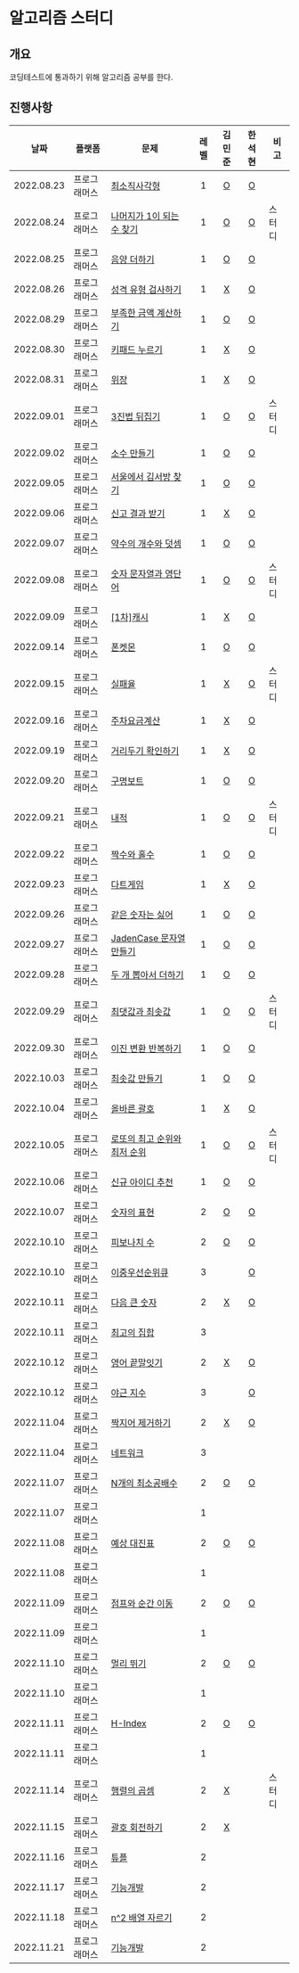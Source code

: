 # 알고리즘 스터디

## 개요
코딩테스트에 통과하기 위해 알고리즘 공부를 한다.

## 진행사항
| 날짜 | 플랫폼 | 문제 | 레벨 | 김민준 | 한석현 | 비고 |
|---|---|---|:---:|:---:|:---:|---|
|2022.08.23|프로그래머스|[최소직사각형](https://school.programmers.co.kr/learn/courses/30/lessons/86491)|1|[O](MinJunKim/MinimumRectangle.js)|[O](HanSeokhyeon/MinimumRectangle.java)||
|2022.08.24|프로그래머스|[나머지가 1이 되는 수 찾기](https://school.programmers.co.kr/learn/courses/30/lessons/87389)|1|[O](MinJunKim/Remain1.js)|[O](HanSeokhyeon/Remain1.java)|스터디|
|2022.08.25|프로그래머스|[음양 더하기](https://school.programmers.co.kr/learn/courses/30/lessons/76501)|1|[O](MinJunKim/absolute-plus.js)|[O](HanSeokhyeon/AddNegativePositive.java)||
|2022.08.26|프로그래머스|[성격 유형 검사하기](https://school.programmers.co.kr/learn/courses/30/lessons/118666)|1|[X](MinJunKim/MBTI.js)|[O](HanSeokhyeon/Mbti.java)||
|2022.08.29|프로그래머스|[부족한 금액 계산하기](https://school.programmers.co.kr/learn/courses/30/lessons/82612)|1|[O](MinJunKim/needmoremoney.js)|[O](HanSeokhyeon/CalculateInsufficientCash.java)||
|2022.08.30|프로그래머스|[키패드 누르기](https://school.programmers.co.kr/learn/courses/30/lessons/67256)|1|[X](MinJunKim/keypad.js)|[O](HanSeokhyeon/PushKeypad.java)||
|2022.08.31|프로그래머스|[위장](https://school.programmers.co.kr/learn/courses/30/lessons/42578)|1|[X](MinJunKim/clothes.js)|[O](HanSeokhyeon/Camouflage.java)||
|2022.09.01|프로그래머스|[3진법 뒤집기](https://school.programmers.co.kr/learn/courses/30/lessons/68935)|1|[O](MinJunKim/numbertothree.js)|[O](HanSeokhyeon/ReverseTernary.java)|스터디|
|2022.09.02|프로그래머스|[소수 만들기](https://school.programmers.co.kr/learn/courses/30/lessons/12977)|1|[O](MinJunKim/makeSosu.js)|[O](HanSeokhyeon/MakePrimeNumber.java)||
|2022.09.05|프로그래머스|[서울에서 김서방 찾기](https://school.programmers.co.kr/learn/courses/30/lessons/12919)|1|[O](MinJunKim/findKim.js)|[O](HanSeokhyeon/FindKimInSeoul.java)||
|2022.09.06|프로그래머스|[신고 결과 받기](https://school.programmers.co.kr/learn/courses/30/lessons/92334)|1|[X](MinJunKim/reportemail.js)|[O](HanSeokhyeon/GetReport.java)||
|2022.09.07|프로그래머스|[약수의 개수와 덧셈](https://school.programmers.co.kr/learn/courses/30/lessons/77884)|1|[O](MinJunKim/yaksuplus.js)|[O](HanSeokhyeon/NumberOfDivisorAndAddition.java)||
|2022.09.08|프로그래머스|[숫자 문자열과 영단어](https://school.programmers.co.kr/learn/courses/30/lessons/81301)|1|[O](MinJunKim/numberWord.js)|[O](HanSeokhyeon/NumberStringAndEnglishWord.java)|스터디|
|2022.09.09|프로그래머스|[[1차]캐시](https://school.programmers.co.kr/learn/courses/30/lessons/17680)|1|[X](MinJunKim/cache.js)|[O](HanSeokhyeon/Cache.java)||
|2022.09.14|프로그래머스|[폰켓몬](https://school.programmers.co.kr/learn/courses/30/lessons/1845)|1|[O](MinJunKim/ponkenmon.js)|[O](HanSeokhyeon/Ponkemon.java)||
|2022.09.15|프로그래머스|[실패율](https://school.programmers.co.kr/learn/courses/30/lessons/42889)|1|[X](MinJunKim/failrate.js)|[O](HanSeokhyeon/FailRate.java)|스터디|
|2022.09.16|프로그래머스|[주차요금계산](https://school.programmers.co.kr/learn/courses/30/lessons/92341)|1|[X](MinJunKim/parkpay.js)|[O](HanSeokhyeon/ParkingFee.java)||
|2022.09.19|프로그래머스|[거리두기 확인하기](https://school.programmers.co.kr/learn/courses/30/lessons/81302)|1|[X](MinJunKim/sitaway.js)|[O](HanSeokhyeon/CheckDistancing.java)||
|2022.09.20|프로그래머스|[구명보트](https://school.programmers.co.kr/learn/courses/30/lessons/42885)|1|[O](MinJunKim/lifeboat.js)|[O](HanSeokhyeon/Lifeboat.java)||
|2022.09.21|프로그래머스|[내적](https://school.programmers.co.kr/learn/courses/30/lessons/70128)|1|[O](MinJunKim/NaeJuk.js)|[O](HanSeokhyeon/DotProduct.java)|스터디|
|2022.09.22|프로그래머스|[짝수와 홀수](https://school.programmers.co.kr/learn/courses/30/lessons/12937)|1|[O](MinJunKim/OddEven.js)|[O](HanSeokhyeon/EvenAndOdd.java)||
|2022.09.23|프로그래머스|[다트게임](https://school.programmers.co.kr/learn/courses/30/lessons/17682)|1|[X](MinJunKim/dartgame.js)|[O](HanSeokhyeon/DartGame.java)||
|2022.09.26|프로그래머스|[같은 숫자는 싫어](https://school.programmers.co.kr/learn/courses/30/lessons/12906)|1|[O](MinJunKim/hatesamenumber.js)|[O](HanSeokhyeon/IHateSameNumber.java)||
|2022.09.27|프로그래머스|[JadenCase 문자열 만들기](https://school.programmers.co.kr/learn/courses/30/lessons/12951)|1|[O](MinJunKim/jadencase.js)|[O](HanSeokhyeon/JadenCase.java)||
|2022.09.28|프로그래머스|[두 개 뽑아서 더하기](https://school.programmers.co.kr/learn/courses/30/lessons/68644)|1|[O](MinJunKim/picktwoplustwo.js)|[O](HanSeokhyeon/ChooseTwoNumberAndAdd.java)||
|2022.09.29|프로그래머스|[최댓값과 최솟값](https://school.programmers.co.kr/learn/courses/30/lessons/12939)|1|[O](MinJunKim/minandmax.js)|[O](HanSeokhyeon/MaxAndMin.java)|스터디|
|2022.09.30|프로그래머스|[이진 변환 반복하기](https://school.programmers.co.kr/learn/courses/30/lessons/70129)|1|[O](MinJunKim/changetworepeat.js)|[O](HanSeokhyeon/RepeatBinaryTransformation.java)||
|2022.10.03|프로그래머스|[최솟값 만들기](https://school.programmers.co.kr/learn/courses/30/lessons/12941)|1|[O](MinJunKim/makemin.js)|[O](HanSeokhyeon/MakeMinimum.java)||
|2022.10.04|프로그래머스|[올바른 괄호](https://school.programmers.co.kr/learn/courses/30/lessons/12909)|1|[X](MinJunKim/correct().js)|[O](HanSeokhyeon/Parenthesis.java)||
|2022.10.05|프로그래머스|[로또의 최고 순위와 최저 순위](https://school.programmers.co.kr/learn/courses/30/lessons/77484)|1|[O](MinJunKim/lottobestworst.js)|[O](HanSeokhyeon/BestLottoAndWorstLotto.java)|스터디|
|2022.10.06|프로그래머스|[신규 아이디 추천](https://school.programmers.co.kr/learn/courses/30/lessons/72410)|1|[O](MinJunKim/recommandnewid.js)|[O](HanSeokhyeon/NewIdRecommendation.java)||
|2022.10.07|프로그래머스|[숫자의 표현](https://school.programmers.co.kr/learn/courses/30/lessons/12924)|2|[O](MinJunKim/expressnumber.js)|[O](HanSeokhyeon/ExpressionOfNumber.java)||
|2022.10.10|프로그래머스|[피보나치 수](https://school.programmers.co.kr/learn/courses/30/lessons/12945)|2|[O](MinJunKim/pibo.js)|[O](HanSeokhyeon/Pibonaci.java)||
|2022.10.10|프로그래머스|[이중우선순위큐](https://school.programmers.co.kr/learn/courses/30/lessons/42628)|3||[O](HanSeokhyeon/DoublePriorityQueue.java)||
|2022.10.11|프로그래머스|[다음 큰 숫자](https://school.programmers.co.kr/learn/courses/30/lessons/12911)|2|[X](MinJunKim/nextbignumber.js)|[O](HanSeokhyeon/NextBiggerNumber.java)||
|2022.10.11|프로그래머스|[최고의 집합](https://school.programmers.co.kr/learn/courses/30/lessons/12938)|3||||
|2022.10.12|프로그래머스|[영어 끝말잇기](https://school.programmers.co.kr/learn/courses/30/lessons/12981)|2|[X](MinJunKim/connectlastword.js)|[O](HanSeokhyeon/EnglishWordChainGame.java)||
|2022.10.12|프로그래머스|[야근 지수](https://school.programmers.co.kr/learn/courses/30/lessons/12927)|3||[O](HanSeokhyeon/NightOvertimeIndex.java)||
|2022.11.04|프로그래머스|[짝지어 제거하기](https://school.programmers.co.kr/learn/courses/30/lessons/12973)|2|[X](MinJunKim/pairremove.js)|[O](HanSeokhyeon/RemoveRepeat.java)||
|2022.11.04|프로그래머스|[네트워크](https://school.programmers.co.kr/learn/courses/30/lessons/43162)|3||||
|2022.11.07|프로그래머스|[N개의 최소공배수](https://school.programmers.co.kr/learn/courses/30/lessons/12953)|2|[O](MinJunKim/getGCDLCM.js)|[O](HanSeokhyeon/LeastCommonMultiple.java)||
|2022.11.07|프로그래머스|[]()|1||||
|2022.11.08|프로그래머스|[예상 대진표](https://school.programmers.co.kr/learn/courses/30/lessons/12985)|2|[O](MinJunKim/tournamentexpect.js)|[O](HanSeokhyeon/PredictionOfProgram.java)||
|2022.11.08|프로그래머스|[]()|1||||
|2022.11.09|프로그래머스|[점프와 순간 이동](https://school.programmers.co.kr/learn/courses/30/lessons/12980)|2|[O](MinJunKim/jumpandteleport.js)|[O](HanSeokhyeon/JumpAndTeleport.java)||
|2022.11.09|프로그래머스|[]()|1||||
|2022.11.10|프로그래머스|[멀리 뛰기](https://school.programmers.co.kr/learn/courses/30/lessons/12914)|2|[O](MinJunKim/jumpfar.js)|[O](HanSeokhyeon/TheLongJump.java)||
|2022.11.10|프로그래머스|[]()|1||||
|2022.11.11|프로그래머스|[H-Index](https://school.programmers.co.kr/learn/courses/30/lessons/42747)|2|[O](MinJunKim/h-index.js)|[O](HanSeokhyeon/H_Index.java)||
|2022.11.11|프로그래머스|[]()|1||||
|2022.11.14|프로그래머스|[행렬의 곱셈](https://school.programmers.co.kr/learn/courses/30/lessons/12949)|2|[X](MinJunKim/matrixtimes.js)||스터디|
|2022.11.15|프로그래머스|[괄호 회전하기](https://school.programmers.co.kr/learn/courses/30/lessons/76502)|2|[X](MinJunKim/bracketrotate.js)|||
|2022.11.16|프로그래머스|[튜플](https://school.programmers.co.kr/learn/courses/30/lessons/64065)|2||||
|2022.11.17|프로그래머스|[기능개발](https://school.programmers.co.kr/learn/courses/30/lessons/42586)|2||||
|2022.11.18|프로그래머스|[n^2 배열 자르기](https://school.programmers.co.kr/learn/courses/30/lessons/87390)|2||||
|2022.11.21|프로그래머스|[기능개발](https://school.programmers.co.kr/learn/courses/30/lessons/42586)|2||||


